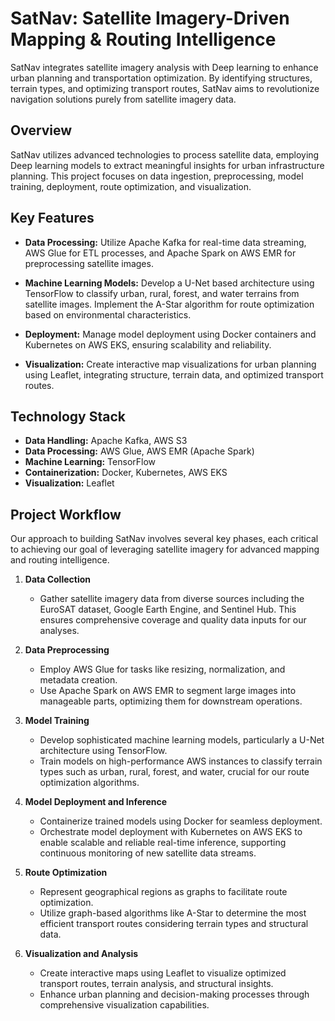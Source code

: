# SatNav: Satellite Imagery-Driven Mapping & Routing Intelligence

SatNav integrates satellite imagery analysis with Deep learning to enhance urban planning and transportation optimization. By identifying structures, terrain types, and optimizing transport routes, SatNav aims to revolutionize navigation solutions purely from satellite imagery data.

## Overview

SatNav utilizes advanced technologies to process satellite data, employing Deep learning models to extract meaningful insights for urban infrastructure planning. This project focuses on data ingestion, preprocessing, model training, deployment, route optimization, and visualization.

## Key Features

- **Data Processing:** Utilize Apache Kafka for real-time data streaming, AWS Glue for ETL processes, and Apache Spark on AWS EMR for preprocessing satellite images.
  
- **Machine Learning Models:** Develop a U-Net based architecture using TensorFlow to classify urban, rural, forest, and water terrains from satellite images. Implement the A-Star algorithm for route optimization based on environmental characteristics.

- **Deployment:** Manage model deployment using Docker containers and Kubernetes on AWS EKS, ensuring scalability and reliability.

- **Visualization:** Create interactive map visualizations for urban planning using Leaflet, integrating structure, terrain data, and optimized transport routes.

## Technology Stack

- **Data Handling:** Apache Kafka, AWS S3
- **Data Processing:** AWS Glue, AWS EMR (Apache Spark)
- **Machine Learning:** TensorFlow
- **Containerization:** Docker, Kubernetes, AWS EKS
- **Visualization:** Leaflet

## Project Workflow

Our approach to building SatNav involves several key phases, each critical to achieving our goal of leveraging satellite imagery for advanced mapping and routing intelligence.

1. **Data Collection**
   - Gather satellite imagery data from diverse sources including the EuroSAT dataset, Google Earth Engine, and Sentinel Hub. This ensures comprehensive coverage and quality data inputs for our analyses.

2. **Data Preprocessing**
   - Employ AWS Glue for tasks like resizing, normalization, and metadata creation.
   - Use Apache Spark on AWS EMR to segment large images into manageable parts, optimizing them for downstream operations.

3. **Model Training**
   - Develop sophisticated machine learning models, particularly a U-Net architecture using TensorFlow.
   - Train models on high-performance AWS instances to classify terrain types such as urban, rural, forest, and water, crucial for our route optimization algorithms.

4. **Model Deployment and Inference**
   - Containerize trained models using Docker for seamless deployment.
   - Orchestrate model deployment with Kubernetes on AWS EKS to enable scalable and reliable real-time inference, supporting continuous monitoring of new satellite data streams.

5. **Route Optimization**
   - Represent geographical regions as graphs to facilitate route optimization.
   - Utilize graph-based algorithms like A-Star to determine the most efficient transport routes considering terrain types and structural data.

6. **Visualization and Analysis**
   - Create interactive maps using Leaflet to visualize optimized transport routes, terrain analysis, and structural insights.
   - Enhance urban planning and decision-making processes through comprehensive visualization capabilities.
